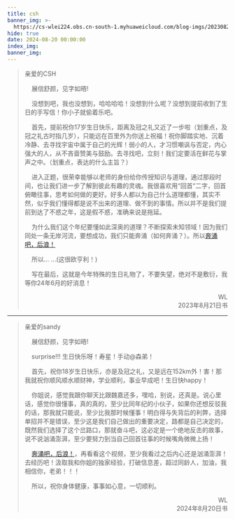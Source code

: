 ```yaml
---
title: csh
banner_img: >-
  https://cs-wlei224.obs.cn-south-1.myhuaweicloud.com/blog-imgs/202308211940248.jpg
hide: true
date: 2024-08-20 00:00:00
index_img:
banner_img:
---
```

> 亲爱的CSH
>
> &nbsp;&nbsp;&nbsp;&nbsp;展信舒颜，见字如晤!
>
> &#160;&#160;&#160;&#160;没想到吧，我也没想到，哈哈哈哈！没想到什么呢？没想到提前收到了生日的手写信！你小子就偷着乐吧。
>
> &#160;&#160;&#160;&#160;首先，提前祝你17岁生日快乐，距离及冠之礼又近了一步啦（划重点，及冠之礼古时指几岁），只能远在百里外为你送上祝福！祝你脚踏实地、沉着冷静、去寻找宇宙中属于自己的光辉！弱小的人，才习惯嘲讽与否定，内心强大的人，从不吝啬赞美与鼓励。去寻找吧，立刻！我们定要活在鲜花与掌声之中。（划重点，表达的什么主旨？）
>
> &#160;&#160;&#160;&#160;进入正题，很荣幸能够以老师的身份给你传授知识与道理，通过那段时间，也让我们进一步了解到彼此有趣的灵魂。我很喜欢用“回首“二字，回首俯瞰往事，思考如何做的更好。好多人都以为自己什么道理都懂，其实不然，似乎我们懂得都是说不出来的道理、做不到的事情。所以并不是我们提前到达了不惑之年，这是假不惑，准确来说是拖延。
>
> &#160;&#160;&#160;&#160;为什么我们这个年纪要懂如此深奥的道理？不断探索未知领域！因为我们同处一条无岸河流，要想成功，我们只能奔涌（如何奔涌？）。所以[奔涌吧，后浪！](https://www.bilibili.com/video/BV1FV411d7u7?p=1&vd_source=37756bb794d3b4d975dc0cc76348a511)
>
> &#160;&#160;&#160;&#160;所以... ...(这很欧亨利！)
>
> &#160;&#160;&#160;&#160;写在最后，这就是今年特殊的生日礼物了，不要失望，绝对不是敷衍，我等你24年6月的好消息！
>
> <div>
>   <div style="text-align: right;">WL</div>
>   <div style="text-align: right;">2023年8月21日书</div>
> </div>	

---

> 亲爱的sandy
>
> &nbsp;&nbsp;&nbsp;&nbsp;展信舒颜，见字如晤!
>
> &#160;&#160;&#160;&#160;surprise!!! 生日快乐呀！寿星！手动@森弟！
>
> &#160;&#160;&#160;&#160;首先，祝你18岁生日快乐，亦是及冠之礼，又是远在152km外！害！那我就祝你顺风顺水顺财神，学业顺利，事业早成吧！生日快happy！
>
> &#160;&#160;&#160;&#160;你姐说，感觉我跟你聊天比跟魏嘉还多，嘿哈，别说，还真是。说心里话，感觉你很懂事，真的真的，至少比同年纪的小伙子，如果你还想反驳我的话，那我就只能说，至少比我那时候懂事！明白得与失背后的利弊，选择单招并不是错误，至少这是我们自己做出的重要决定，路都是自己决定的，既然我们选择了这个岔路口，那就奋斗吧，这必定是一个绝地反击的故事，说不说汹涌澎湃，至少要努力到当自己回首往事的时候嘴角微微上扬！
>
> &#160;&#160;&#160;&#160;[奔涌吧，后浪！](https://www.bilibili.com/video/BV1FV411d7u7?p=1&vd_source=37756bb794d3b4d975dc0cc76348a511)，再看看这个视频，至少我看过之后内心还是汹涌澎湃！去经历吧！汲取我和你姐的独家经验，打破信息差，超过同龄人，加油，我相信你，老弟！！！
>
> &#160;&#160;&#160;&#160;所以，祝你身体健康，事事如心意，一切顺利。
>
>
> <div>
>   <div style="text-align: right;">WL</div>
>   <div style="text-align: right;">2024年8月20日书</div>
> </div>	

